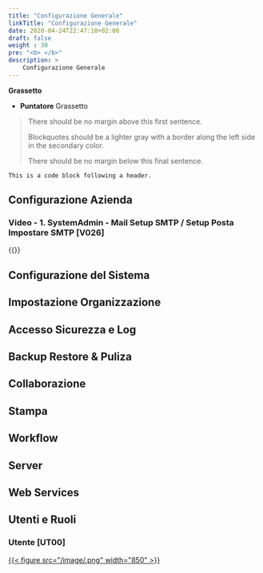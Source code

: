 ```yaml
---
title: "Configurazione Generale"
linkTitle: "Configurazione Generale"
date: 2020-04-24T22:47:10+02:00
draft: false
weight : 30
pre: "<b> </b>"
description: >
    Configurazione Generale
--- 
```


**Grassetto**

* **Puntatore** Grassetto


> There should be no margin above this first sentence.
>
> Blockquotes should be a lighter gray with a border along the left side in the secondary color.
>
> There should be no margin below this final sentence.

```
This is a code block following a header.
```

## Configurazione Azienda



### Video - 1. SystemAdmin - Mail Setup SMTP / Setup Posta Impostare SMTP [V026]
{{<youtube Uc94dR-fU4E>}}



## Configurazione del Sistema


## Impostazione Organizzazione

## Accesso Sicurezza e Log

## Backup Restore & Puliza

###

## Collaborazione

###

## Stampa

## Workflow

###

## Server

###

## Web Services

###

## Utenti e Ruoli

### Utente [UT00]
[{{< figure src="/image/.png"  width="850"  >}}](/image/.png)
